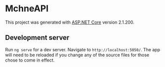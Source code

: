 # MchneAPI

This project was generated with [ASP.NET Core](github.com/aspnet/Home) version 2.1.200.

## Development server

Run `ng serve` for a dev server. Navigate to `http://localhost:5050/`. The app will need to be reloaded if you change any of the source files for those chose to come in effect.

